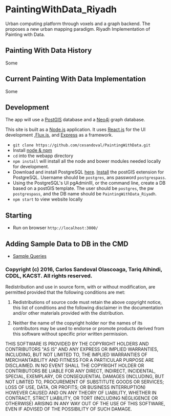 # PaintingWithData_Riyadh
Urban computing platform through voxels and a graph backend. The proposes a new urban mapping paradigm. Riyadh Implementation of Painting with Data. 

## Painting With Data History
Some

## Current Painting With Data Implementation
Some

## Development
The app will use a [PostGIS](https://postgis.net/) database and a [Neo4j](http://neo4j.com/) graph database. 

This site is built as a [Node.js](https://nodejs.org/en/) application. It uses [React.js](https://facebook.github.io/react/) for the UI development ,[Flux.js](https://facebook.github.io/react/blog/2014/05/06/flux.html), and [Express](http://expressjs.com/) as a framework.

* `git clone https://github.com/cesandoval/PaintingWithData.git`
* Install [node & npm](https://nodejs.org/en/)
* `cd` into the webapp directory
* `npm install` will install all the node and bower modules needed locally for development.
* Download and install PostgreSQL [here](https://www.postgresql.org/download/). [Install](http://postgis.net/install/) the postGIS extension for PostgreSQL. Username should be `postgres`, ans password `postgrespass`.
* Using the PostgreSQL's UI pgAdminIII, or the command line, create a DB based on a postGIS template. The user should be `postgres`, the pw `postgrespass`, and the DB name should be `PaintingWithData_Riyadh`. 
* `npm start` to view website locally

## Starting
* Run on browser `http://localhost:3000/`

## Adding Sample Data to DB in the CMD
* [Sample Queries](https://github.com/cesandoval/PaintingWithData_Riyadh/blob/master/sample_data/readme.md) 

### Copyright (c) 2016, Carlos Sandoval Olascoaga, Tariq Alhindi, CDDL, KACST. All rights reserved.

Redistribution and use in source form, with or without
modification, are permitted provided that the following conditions are met:

1. Redistributions of source code must retain the above copyright notice, this
list of conditions and the following disclaimer in the documentation
and/or other materials provided with the distribution.

2. Neither the name of the copyright holder nor the names of its contributors
may be used to endorse or promote products derived from this software without
specific prior written permission.

THIS SOFTWARE IS PROVIDED BY THE COPYRIGHT HOLDERS AND CONTRIBUTORS "AS IS" AND
ANY EXPRESS OR IMPLIED WARRANTIES, INCLUDING, BUT NOT LIMITED TO, THE IMPLIED
WARRANTIES OF MERCHANTABILITY AND FITNESS FOR A PARTICULAR PURPOSE ARE
DISCLAIMED. IN NO EVENT SHALL THE COPYRIGHT HOLDER OR CONTRIBUTORS BE LIABLE
FOR ANY DIRECT, INDIRECT, INCIDENTAL, SPECIAL, EXEMPLARY, OR CONSEQUENTIAL
DAMAGES (INCLUDING, BUT NOT LIMITED TO, PROCUREMENT OF SUBSTITUTE GOODS OR
SERVICES; LOSS OF USE, DATA, OR PROFITS; OR BUSINESS INTERRUPTION) HOWEVER
CAUSED AND ON ANY THEORY OF LIABILITY, WHETHER IN CONTRACT, STRICT LIABILITY,
OR TORT (INCLUDING NEGLIGENCE OR OTHERWISE) ARISING IN ANY WAY OUT OF THE USE
OF THIS SOFTWARE, EVEN IF ADVISED OF THE POSSIBILITY OF SUCH DAMAGE.
